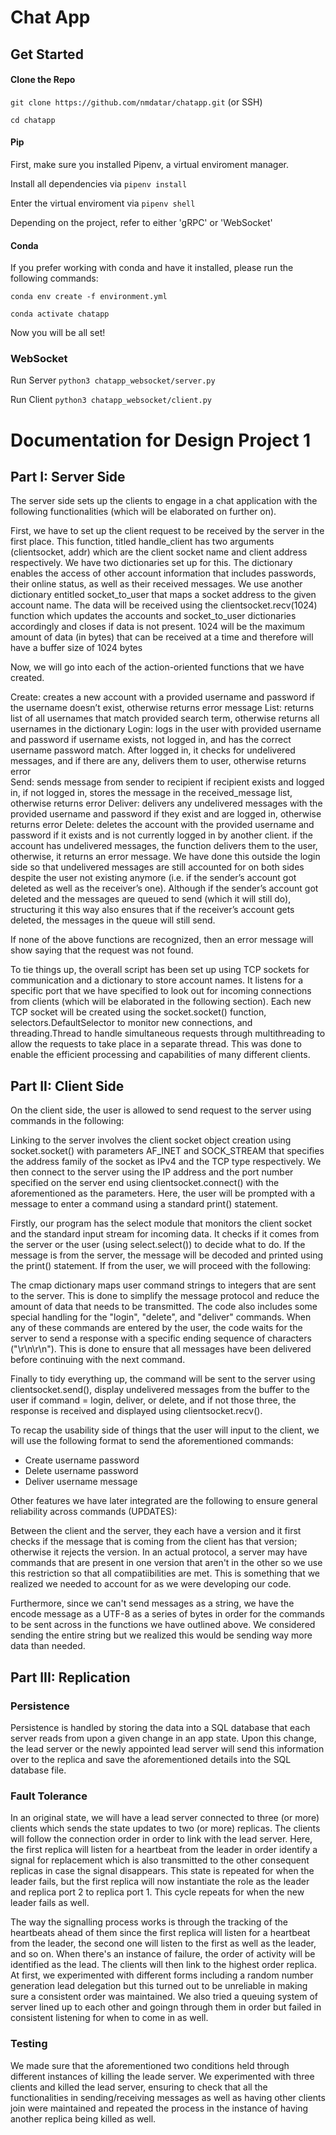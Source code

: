 # Chat App

## Get Started

#### Clone the Repo

`git clone https://github.com/nmdatar/chatapp.git` (or SSH)

`cd chatapp`

#### **Pip**

First, make sure you installed Pipenv, a virtual enviroment manager.

Install all dependencies via `pipenv install`

Enter the virtual enviroment via `pipenv shell`

Depending on the project, refer to either 'gRPC' or 'WebSocket'

#### **Conda**

If you prefer working with conda and have it installed, please run the following commands:

`conda env create -f environment.yml`

`conda activate chatapp`

Now you will be all set!


### WebSocket

Run Server `python3 chatapp_websocket/server.py`

Run Client `python3 chatapp_websocket/client.py`

# Documentation for Design Project 1

## Part I: Server Side

The server side sets up the clients to engage in a chat application with the following functionalities (which will be elaborated on further on).

First, we have to set up the client request to be received by the server in the first place. This function, titled handle_client has two arguments (clientsocket, addr) which are the client socket name and client address respectively. We have two dictionaries set up for this. The dictionary enables the access of other account information that includes passwords, their online status, as well as their received messages. We use another dictionary entitled socket_to_user that maps a socket address to the given account name. The data will be received using the clientsocket.recv(1024) function which updates the accounts and socket_to_user dictionaries accordingly and closes if data is not present. 1024 will be the maximum amount of data (in bytes) that can be received at a time and therefore will have a buffer size of 1024 bytes

Now, we will go into each of the action-oriented functions that we have created.

Create: creates a new account with a provided username and password if the username doesn’t exist, otherwise returns error message
List: returns list of all usernames that match provided search term, otherwise returns all usernames in the dictionary
Login: logs in the user with provided username and password if username exists, not logged in, and has the correct username password match. After logged in, it checks for undelivered messages, and if there are any, delivers them to user, otherwise returns error  
Send: sends message from sender to recipient if recipient exists and logged in, if not logged in, stores the message in the received_message list, otherwise returns error
Deliver: delivers any undelivered messages with the provided username and password if they exist and are logged in, otherwise returns error
Delete: deletes the account with the provided username and password if it exists and is not currently logged in by another client. if the account has undelivered messages, the function delivers them to the user, otherwise, it returns an error message. We have done this outside the login side so that undelivered messages are still accounted for on both sides despite the user not existing anymore (i.e. if the sender’s account got deleted as well as the receiver’s one). Although if the sender’s account got deleted and the messages are queued to send (which it will still do), structuring it this way also ensures that if the receiver’s account gets deleted, the messages in the queue will still send.

If none of the above functions are recognized, then an error message will show saying that the request was not found.

To tie things up, the overall script has been set up using TCP sockets for communication and a dictionary to store account names. It listens for a specific port that we have specified to look out for incoming connections from clients (which will be elaborated in the following section). Each new TCP socket will be created using the socket.socket() function, selectors.DefaultSelector to monitor new connections, and threading.Thread to handle simultaneous requests through multithreading to allow the requests to take place in a separate thread. This was done to enable the efficient processing and capabilities of many different clients.

## Part II: Client Side

On the client side, the user is allowed to send request to the server using commands in the following:

Linking to the server involves the client socket object creation using socket.socket() with parameters AF_INET and SOCK_STREAM that specifies the address family of the socket as IPv4 and the TCP type respectively. We then connect to the server using the IP address and the port number specified on the server end using clientsocket.connect() with the aforementioned as the parameters. Here, the user will be prompted with a message to enter a command using a standard print() statement.

Firstly, our program has the select module that monitors the client socket and the standard input stream for incoming data. It checks if it comes from the server or the user (using select.select()) to decide what to do. If the message is from the server, the message will be decoded and printed using the print() statement. If from the user, we will proceed with the following:

The cmap dictionary maps user command strings to integers that are sent to the server. This is done to simplify the message protocol and reduce the amount of data that needs to be transmitted. The code also includes some special handling for the "login", "delete", and "deliver" commands. When any of these commands are entered by the user, the code waits for the server to send a response with a specific ending sequence of characters ("\r\n\r\n"). This is done to ensure that all messages have been delivered before continuing with the next command.

Finally to tidy everything up, the command will be sent to the server using clientsocket.send(), display undelivered messages from the buffer to the user if command = login, deliver, or delete, and if not those three, the response is received and displayed using clientsocket.recv().

To recap the usability side of things that the user will input to the client, we will use the following format to send the aforementioned commands:

- Create username password
- Delete username password
- Deliver username message

Other features we have later integrated are the following to ensure general reliability across commands (UPDATES):

Between the client and the server, they each have a version and it first checks if the message that is coming from the client has that version; otherwise it rejects the version. In an actual protocol, a server may have commands that are present in one version that aren't in the other so we use this restriction so that all compatiibilities are met. This is something that we realized we needed to account for as we were developing our code.

Furthermore, since we can't send messages as a string, we have the encode message as a UTF-8 as a series of bytes in order for the commands to be sent across in the functions we have outlined above. We considered sending the entire string but we realized this would be sending way more data than needed.

## Part III: Replication

### Persistence

Persistence is handled by storing the data into a SQL database that each server reads from upon a given change in an app state. Upon this change, the lead server or the newly appointed lead server will send this information over to the replica and save the aforementioned details into the SQL database file. 

### Fault Tolerance

In an original state, we will have a lead server connected to three (or more) clients which sends the state updates to two (or more) replicas. The clients will follow the connection order in order to link with the lead server. Here, the first replica will listen for a heartbeat from the leader in order identify a signal for replacement which is also transmitted to the other consequent replicas in case the signal disappears. This state is repeated for when the leader fails, but the first replica will now instantiate the role as the leader and replica port 2 to replica port 1. This cycle repeats for when the new leader fails as well. 

The way the signalling process works is through the tracking of the heartbeats ahead of them since the first replica will listen for a heartbeat from the leader, the second one will listen to the first as well as the leader, and so on. When there's an instance of failure, the order of activity will be identified as the lead. The clients will then link to the highest order replica. At first, we experimented with different forms including a random number generation lead delegation but this turned out to be unreliable in making sure a consistent order was maintained. We also tried a queuing system of server lined up to each other and goingn through them in order but failed in consistent listening for when to come in as well. 

### Testing

We made sure that the aforementioned two conditions held through different instances of killing the leade server. We experimented with three clients and killed the lead server, ensuring to check that all the functionalities in sending/receiving messages as well as having other clients join were maintained and repeated the process in the instance of having another replica being killed as well. 

